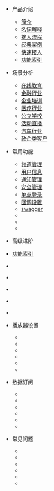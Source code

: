 * 产品介绍

  * [简介](/)
  * [名词解释](/basic_concept )
  * [接入流程](/join_flow)  
  * [经典案例](/classic_case) 
  * [快速接入](/quick_start)
  * [功能索引](/function_index)

* 场景分析

  * [在线教育]()
  * [金融行业]()
  * [企业培训]()
  * [医疗行业]()
  * [公立学校]()
  * [活动直播]()
  * [汽车行业]()
  * [政企类客户]()

* 常用功能

  * [频道管理](channel/channelManager)
  * [用户信息]()
  * [通知管理]()
  * [安全管理]()
  * [单点登录]()
  * [回调设置]()
  * [swagger](http://petstore.swagger.io/v2/swagger.json)
  * []()
  * []()
  * []()
*  高级进阶

  * [功能索引](/function_index)
  * []()
  * []()
  * []()
  * []()
  * []()
* 播放器设置

  * []()
  * []()
  * []()
  * []()
  * []()
  * []()
* 数据订阅

  * []()
  * []()
  * []()
  * []()
  * []()
  * []()
* 常见问题

  * []()
  * []()
  * []()
  * []()
  * []()
  * []()
